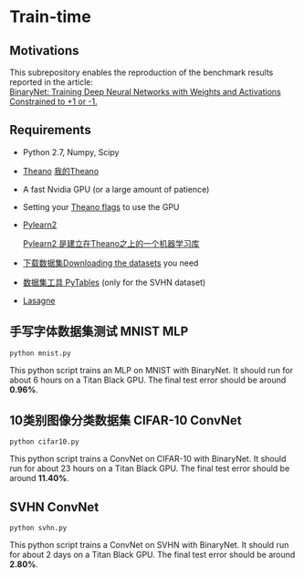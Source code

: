 # Train-time

## Motivations

This subrepository enables the reproduction of the benchmark results reported in the article:  
[BinaryNet: Training Deep Neural Networks with Weights and Activations Constrained to +1 or -1.](http://arxiv.org/abs/1602.02830)

## Requirements

* Python 2.7, Numpy, Scipy
* [Theano](http://deeplearning.net/software/theano/install.html)
  [我的Theano](https://github.com/Ewenwan/Theano)
* A fast Nvidia GPU (or a large amount of patience)
* Setting your [Theano flags](http://deeplearning.net/software/theano/library/config.html) to use the GPU
* [Pylearn2](http://deeplearning.net/software/pylearn2/)
  
  [Pylearn2 是建立在Theano之上的一个机器学习库](https://github.com/Ewenwan/pylearn2)

* [下载数据集Downloading the datasets](https://github.com/lisa-lab/pylearn2/tree/master/pylearn2/scripts/datasets) you need

* [数据集工具 PyTables](http://www.pytables.org/usersguide/installation.html) (only for the SVHN dataset)

* [Lasagne](http://lasagne.readthedocs.org/en/latest/user/installation.html)

## 手写字体数据集测试 MNIST MLP

    python mnist.py
    
This python script trains an MLP on MNIST with BinaryNet.
It should run for about 6 hours on a Titan Black GPU.
The final test error should be around **0.96%**.

## 10类别图像分类数据集 CIFAR-10 ConvNet

    python cifar10.py
    
This python script trains a ConvNet on CIFAR-10 with BinaryNet.
It should run for about 23 hours on a Titan Black GPU.
The final test error should be around **11.40%**.

## SVHN ConvNet

    python svhn.py
    
This python script trains a ConvNet on SVHN with BinaryNet.
It should run for about 2 days on a Titan Black GPU.
The final test error should be around **2.80%**.
